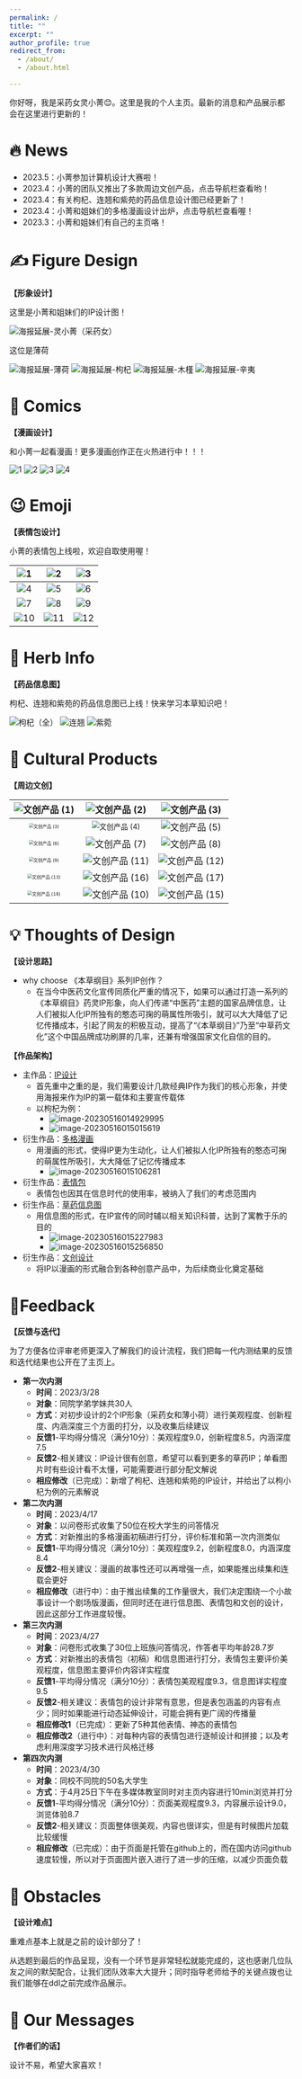 ```yaml
---
permalink: /
title: ""
excerpt: ""
author_profile: true
redirect_from: 
  - /about/
  - /about.html

---
```




<span class='anchor' id='about-me'></span>



你好呀，我是采药女灵小菁😊。这里是我的个人主页。最新的消息和产品展示都会在这里进行更新的！



# 🔥 News

- 2023.5：小菁参加计算机设计大赛啦！
- 2023.4：小菁的团队又推出了多款周边文创产品，点击导航栏查看哟！
- 2023.4：有关枸杞、连翘和紫苑的药品信息设计图已经更新了！
- 2023.4：小菁和姐妹们的多格漫画设计出炉，点击导航栏查看喔！
- 2023.3：小菁和姐妹们有自己的主页咯！



# ✍ Figure Design

<a id="IP图"></a>

**【形象设计】**

这里是小菁和姐妹们的IP设计图！

<img src="https://rainjamesy-image-host.oss-cn-beijing.aliyuncs.com/img/%E6%B5%B7%E6%8A%A5%E5%BB%B6%E5%B1%95-%E7%81%B5%E5%B0%8F%E8%8F%81%EF%BC%88%E9%87%87%E8%8D%AF%E5%A5%B3%EF%BC%89.jpg" alt="海报延展-灵小菁（采药女）"  />



这位是薄荷

<img src="https://rainjamesy-image-host.oss-cn-beijing.aliyuncs.com/img/%E6%B5%B7%E6%8A%A5%E5%BB%B6%E5%B1%95-%E8%96%84%E8%8D%B7.jpg" alt="海报延展-薄荷"  />





<img src="https://rainjamesy-image-host.oss-cn-beijing.aliyuncs.com/img/%E6%B5%B7%E6%8A%A5%E5%BB%B6%E5%B1%95-%E6%9E%B8%E6%9D%9E.jpg" alt="海报延展-枸杞"  />



<img src="https://rainjamesy-image-host.oss-cn-beijing.aliyuncs.com/img/%E6%B5%B7%E6%8A%A5%E5%BB%B6%E5%B1%95-%E6%9C%A8%E6%A7%BF.jpg" alt="海报延展-木槿"  />





<img src="https://rainjamesy-image-host.oss-cn-beijing.aliyuncs.com/img/%E6%B5%B7%E6%8A%A5%E5%BB%B6%E5%B1%95-%E8%BE%9B%E5%A4%B7.jpg" alt="海报延展-辛夷"  />



# 🎨 Comics

<a id="漫画"></a>

**【漫画设计】**

和小菁一起看漫画！更多漫画创作正在火热进行中！！！

<img src="https://rainjamesy-image-host.oss-cn-beijing.aliyuncs.com/img/1.jpg" alt="1"  />



<img src="https://rainjamesy-image-host.oss-cn-beijing.aliyuncs.com/img/2.jpg" alt="2"  />



<img src="https://rainjamesy-image-host.oss-cn-beijing.aliyuncs.com/img/3.jpg" alt="3"  />



<img src="https://rainjamesy-image-host.oss-cn-beijing.aliyuncs.com/img/4.jpg" alt="4"  />





# 😉 Emoji

<a id="表情包"></a>

**【表情包设计】**

小菁的表情包上线啦，欢迎自取使用喔！

| <img src="https://rainjamesy-image-host.oss-cn-beijing.aliyuncs.com/img/1.png" alt="1"  /> | <img src="https://rainjamesy-image-host.oss-cn-beijing.aliyuncs.com/img/2.png" alt="2"  /> | <img src="https://rainjamesy-image-host.oss-cn-beijing.aliyuncs.com/img/3.png" alt="3"  /> |
| :----------------------------------------------------------: | :----------------------------------------------------------: | :----------------------------------------------------------: |
| <img src="https://rainjamesy-image-host.oss-cn-beijing.aliyuncs.com/img/4.png" alt="4"  /> | <img src="https://rainjamesy-image-host.oss-cn-beijing.aliyuncs.com/img/5.png" alt="5"  /> | <img src="https://rainjamesy-image-host.oss-cn-beijing.aliyuncs.com/img/6.png" alt="6"  /> |
| <img src="https://rainjamesy-image-host.oss-cn-beijing.aliyuncs.com/img/7.png" alt="7"  /> | <img src="https://rainjamesy-image-host.oss-cn-beijing.aliyuncs.com/img/8.png" alt="8"  /> | <img src="https://rainjamesy-image-host.oss-cn-beijing.aliyuncs.com/img/9.png" alt="9"  /> |
| <img src="https://rainjamesy-image-host.oss-cn-beijing.aliyuncs.com/img/10.png" alt="10"  /> | <img src="https://rainjamesy-image-host.oss-cn-beijing.aliyuncs.com/img/11.png" alt="11"  /> | <img src="https://rainjamesy-image-host.oss-cn-beijing.aliyuncs.com/img/12.png" alt="12"  /> |





# 🌿 Herb Info

<a id="信息图"></a>

**【药品信息图】**

枸杞、连翘和紫苑的药品信息图已上线！快来学习本草知识吧！

<img src="https://rainjamesy-image-host.oss-cn-beijing.aliyuncs.com/img/%E6%9E%B8%E6%9D%9E%EF%BC%88%E5%85%A8%EF%BC%89.jpg" alt="枸杞（全）"  />



<img src="https://rainjamesy-image-host.oss-cn-beijing.aliyuncs.com/img/%E8%BF%9E%E7%BF%98.jpg" alt="连翘"  />



<img src="https://rainjamesy-image-host.oss-cn-beijing.aliyuncs.com/img/%E7%B4%AB%E8%8F%80.jpg" alt="紫菀"  />





# 🎁 Cultural Products

<a id="文创"></a>

**【周边文创】**

| <img src="https://rainjamesy-image-host.oss-cn-beijing.aliyuncs.com/img/%E6%96%87%E5%88%9B%E4%BA%A7%E5%93%81%20(1).jpg" alt="文创产品 (1)"  /> | <img src="https://rainjamesy-image-host.oss-cn-beijing.aliyuncs.com/img/%E6%96%87%E5%88%9B%E4%BA%A7%E5%93%81%20(2).jpg" alt="文创产品 (2)"  /> | <img src="https://rainjamesy-image-host.oss-cn-beijing.aliyuncs.com/img/%E6%96%87%E5%88%9B%E4%BA%A7%E5%93%81%20(3).jpg" alt="文创产品 (3)"  /> |
| :----------------------------------------------------------: | :----------------------------------------------------------: | :----------------------------------------------------------: |
| <img src="https://rainjamesy-image-host.oss-cn-beijing.aliyuncs.com/img/%E6%96%87%E5%88%9B%E4%BA%A7%E5%93%81%20(3).png" alt="文创产品 (3)" style="zoom:50%;" /> | <img src="https://rainjamesy-image-host.oss-cn-beijing.aliyuncs.com/img/%E6%96%87%E5%88%9B%E4%BA%A7%E5%93%81%20(4).jpg" alt="文创产品 (4)" style="zoom: 80%;" /> | <img src="https://rainjamesy-image-host.oss-cn-beijing.aliyuncs.com/img/%E6%96%87%E5%88%9B%E4%BA%A7%E5%93%81%20(5).jpg" alt="文创产品 (5)"  /> |
| <img src="https://rainjamesy-image-host.oss-cn-beijing.aliyuncs.com/img/%E6%96%87%E5%88%9B%E4%BA%A7%E5%93%81%20(6).jpg" alt="文创产品 (6)" style="zoom:50%;" /> | <img src="https://rainjamesy-image-host.oss-cn-beijing.aliyuncs.com/img/%E6%96%87%E5%88%9B%E4%BA%A7%E5%93%81%20(7).jpg" alt="文创产品 (7)"  /> | <img src="https://rainjamesy-image-host.oss-cn-beijing.aliyuncs.com/img/%E6%96%87%E5%88%9B%E4%BA%A7%E5%93%81%20(8).jpg" alt="文创产品 (8)"  /> |
| <img src="https://rainjamesy-image-host.oss-cn-beijing.aliyuncs.com/img/%E6%96%87%E5%88%9B%E4%BA%A7%E5%93%81%20(9).jpg" alt="文创产品 (9)" style="zoom:50%;" /> | <img src="https://rainjamesy-image-host.oss-cn-beijing.aliyuncs.com/img/%E6%96%87%E5%88%9B%E4%BA%A7%E5%93%81%20(11).jpg" alt="文创产品 (11)"  /> | <img src="https://rainjamesy-image-host.oss-cn-beijing.aliyuncs.com/img/%E6%96%87%E5%88%9B%E4%BA%A7%E5%93%81%20(12).jpg" alt="文创产品 (12)"  /> |
| <img src="https://rainjamesy-image-host.oss-cn-beijing.aliyuncs.com/img/%E6%96%87%E5%88%9B%E4%BA%A7%E5%93%81%20(13).jpg" alt="文创产品 (13)" style="zoom:50%;" /> | <img src="https://rainjamesy-image-host.oss-cn-beijing.aliyuncs.com/img/%E6%96%87%E5%88%9B%E4%BA%A7%E5%93%81%20(16).jpg" alt="文创产品 (16)"  /> | <img src="https://rainjamesy-image-host.oss-cn-beijing.aliyuncs.com/img/%E6%96%87%E5%88%9B%E4%BA%A7%E5%93%81%20(17).png" alt="文创产品 (17)"  /> |
| <img src="https://rainjamesy-image-host.oss-cn-beijing.aliyuncs.com/img/%E6%96%87%E5%88%9B%E4%BA%A7%E5%93%81%20(18).png" alt="文创产品 (18)" style="zoom:50%;" /> | <img src="https://rainjamesy-image-host.oss-cn-beijing.aliyuncs.com/img/%E6%96%87%E5%88%9B%E4%BA%A7%E5%93%81%20(10).jpg" alt="文创产品 (10)"  /> | <img src="https://rainjamesy-image-host.oss-cn-beijing.aliyuncs.com/img/%E6%96%87%E5%88%9B%E4%BA%A7%E5%93%81%20(15).jpg" alt="文创产品 (15)"  /> |





# 💡 Thoughts of Design

**【设计思路】**

- why choose 《本草纲目》系列IP创作？
  - 在当今中医药文化宣传同质化严重的情况下，如果可以通过打造一系列的《本草纲目》药灵IP形象，向人们传递“中医药”主题的国家品牌信息，让人们被拟人化IP所独有的憨态可掬的萌属性所吸引，就可以大大降低了记忆传播成本，引起了网友的积极互动，提高了“《本草纲目》”乃至“中草药文化”这个中国品牌成功刷屏的几率，还兼有增强国家文化自信的目的。

**【作品架构】**

- 主作品：<a href="#IP图">IP设计</a>
  - 首先重中之重的是，我们需要设计几款经典IP作为我们的核心形象，并使用海报来作为IP的第一载体和主要宣传载体
  - 以枸杞为例：
    - ![image-20230516014929995](https://rainjamesy-image-host.oss-cn-beijing.aliyuncs.com/img/image-20230516014929995.png)
    - ![image-20230516015015619](https://rainjamesy-image-host.oss-cn-beijing.aliyuncs.com/img/image-20230516015015619.png)
- 衍生作品：<a href="#漫画">多格漫画</a>
  - 用漫画的形式，使得IP更为生动化，让人们被拟人化IP所独有的憨态可掬的萌属性所吸引，大大降低了记忆传播成本
    - ![image-20230516015106281](https://rainjamesy-image-host.oss-cn-beijing.aliyuncs.com/img/image-20230516015106281.png)
- 衍生作品：<a href="#表情包">表情包</a>
  - 表情包也因其在信息时代的使用率，被纳入了我们的考虑范围内
- 衍生作品：<a href="#信息图">草药信息图</a>
  - 用信息图的形式，在IP宣传的同时辅以相关知识科普，达到了寓教于乐的目的
    - ![image-20230516015227983](https://rainjamesy-image-host.oss-cn-beijing.aliyuncs.com/img/image-20230516015227983.png)
    - ![image-20230516015256850](https://rainjamesy-image-host.oss-cn-beijing.aliyuncs.com/img/image-20230516015256850.png)
- 衍生作品：<a href="#文创">文创设计</a>
  - 将IP以漫画的形式融合到各种创意产品中，为后续商业化奠定基础





# 📝Feedback

**【反馈与迭代】**

为了方便各位评审老师更深入了解我们的设计流程，我们把每一代内测结果的反馈和迭代结果也公开在了主页上。



- **第一次内测**
  - **时间**：2023/3/28
  - **对象**：同院学弟学妹共30人
  - **方式**：对初步设计的2个IP形象（采药女和薄小荷）进行美观程度、创新程度、内涵深度三个方面的打分，以及收集后续建议
  - **反馈1**-平均得分情况（满分10分）：美观程度9.0，创新程度8.5，内涵深度7.5
  - **反馈2**-相关建议：IP设计很有创意，希望可以看到更多的草药IP；单看图片时有些设计看不太懂，可能需要进行部分配文解说
  - **相应修改**（已完成）：新增了枸杞、连翘和紫苑的IP设计，并给出了以枸小杞为例的元素解说
- **第二次内测**
  - **时间**：2023/4/17
  - **对象**：以问卷形式收集了50位在校大学生的问答情况
  - **方式**：对新推出的多格漫画初稿进行打分，评价标准和第一次内测类似
  - **反馈1**-平均得分情况（满分10分）：美观程度9.2，创新程度8.0，内涵深度8.4
  - **反馈2**-相关建议：漫画的故事性还可以再增强一点，如果能推出续集和连载会更好
  - **相应修改**（进行中）：由于推出续集的工作量很大，我们决定围绕一个小故事设计一个剧场版漫画，但同时还在进行信息图、表情包和文创的设计，因此这部分工作进度较慢。
- **第三次内测**
  - **时间**：2023/4/27
  - **对象**：问卷形式收集了30位上班族问答情况，作答者平均年龄28.7岁
  - **方式**：对新推出的表情包（初稿）和信息图进行打分，表情包主要评价美观程度，信息图主要评价内容详实程度
  - **反馈1**-平均得分情况（满分10分）：表情包美观程度9.3，信息图详实程度9.5
  - **反馈2**-相关建议：表情包的设计非常有意思，但是表包涵盖的内容有点少；同时如果能进行动态延伸设计，可能会拥有更广阔的传播量
  - **相应修改1**（已完成）：更新了5种其他表情、神态的表情包
  - **相应修改2**（进行中）：对每种内容的表情包进行逐帧设计和拼接；以及考虑利用深度学习技术进行风格迁移
- **第四次内测**
  - **时间**：2023/4/30
  - **对象**：同校不同院的50名大学生
  - **方式**：于4月25日下午在多媒体教室同时对主页内容进行10min浏览并打分
  - **反馈1**-平均得分情况（满分10分）：页面美观程度9.3，内容展示设计9.0，浏览体验8.7
  - **反馈2**-相关建议：页面整体很美观，内容也很详实，但是有时候图片加载比较缓慢
  - **相应修改**（已完成）：由于页面是托管在github上的，而在国内访问github速度较慢，所以对于页面图片嵌入进行了进一步的压缩，以减少页面负载





# 💪 Obstacles

**【设计难点】**

重难点基本上就是之前的设计部分了！

从选题到最后的作品呈现，没有一个环节是非常轻松就能完成的，这也感谢几位队友之间的默契配合，让我们团队效率大大提升；同时指导老师给予的关键点拨也让我们能够在ddl之前完成作品展示。



# 💬 Our Messages

**【作者们的话】**

设计不易，希望大家喜欢！





